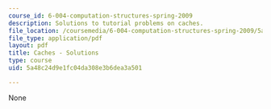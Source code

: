 ```yaml
---
course_id: 6-004-computation-structures-spring-2009
description: Solutions to tutorial problems on caches.
file_location: /coursemedia/6-004-computation-structures-spring-2009/5a48c24d9e1fc04da308e3b6dea3a501_MIT6_004s09_tutor16_sol.pdf
file_type: application/pdf
layout: pdf
title: Caches - Solutions
type: course
uid: 5a48c24d9e1fc04da308e3b6dea3a501

---
```

None